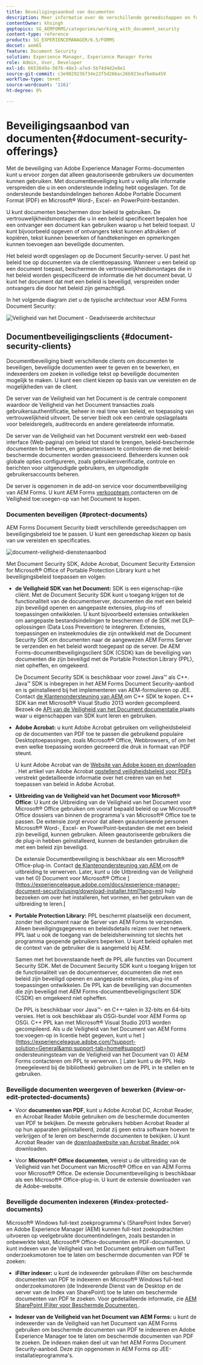 ```yaml
---
title: Beveiligingsaanbod van documenten
description: Meer informatie over de verschillende gereedschappen en functies van AEM Document Security.
contentOwner: khsingh
geptopics: SG_AEMFORMS/categories/working_with_document_security
content-type: reference
products: SG_EXPERIENCEMANAGER/6.5/FORMS
docset: aem65
feature: Document Security
solution: Experience Manager, Experience Manager Forms
role: Admin, User, Developer
exl-id: 6653649a-5076-48e3-a7ed-5b74d4d2e8e1
source-git-commit: c3e9029236734e22f5d266ac26b923eafbe0a459
workflow-type: tm+mt
source-wordcount: '1161'
ht-degree: 0%

---
```


# Beveiligingsaanbod van documenten{#document-security-offerings}

Met de beveiliging van Adobe Experience Manager Forms-documenten kunt u ervoor zorgen dat alleen geautoriseerde gebruikers uw documenten kunnen gebruiken. Met documentbeveiliging kunt u veilig alle informatie verspreiden die u in een ondersteunde indeling hebt opgeslagen. Tot de ondersteunde bestandsindelingen behoren Adobe Portable Document Format (PDF) en Microsoft® Word-, Excel- en PowerPoint-bestanden.

U kunt documenten beschermen door beleid te gebruiken. De vertrouwelijkheidsmontages die u in een beleid specificeert bepalen hoe een ontvanger een document kan gebruiken waarop u het beleid toepast. U kunt bijvoorbeeld opgeven of ontvangers tekst kunnen afdrukken of kopiëren, tekst kunnen bewerken of handtekeningen en opmerkingen kunnen toevoegen aan beveiligde documenten.

Het beleid wordt opgeslagen op de Document Security-server. U past het beleid toe op documenten via de clienttoepassing. Wanneer u een beleid op een document toepast, beschermen de vertrouwelijkheidsmontages die in het beleid worden gespecificeerd de informatie die het document bevat. U kunt het document dat met een beleid is beveiligd, verspreiden onder ontvangers die door het beleid zijn gemachtigd.

In het volgende diagram ziet u de typische architectuur voor AEM Forms Document Security:

![ Veiligheid van het Document - Geadviseerde architectuur ](do-not-localize/document_security_architecture.png)

## Documentbeveiligingsclients {#document-security-clients}

Documentbeveiliging biedt verschillende clients om documenten te beveiligen, beveiligde documenten weer te geven en te bewerken, en indexeerders om zoeken in volledige tekst op beveiligde documenten mogelijk te maken. U kunt een client kiezen op basis van uw vereisten en de mogelijkheden van de client.

De server van de Veiligheid van het Document is de centrale component waardoor de Veiligheid van het Document transacties zoals gebruikersauthentificatie, beheer in real time van beleid, en toepassing van vertrouwelijkheid uitvoert. De server biedt ook een centrale opslagplaats voor beleidsregels, auditrecords en andere gerelateerde informatie.

De server van de Veiligheid van het Document verstrekt een web-based interface (Web-pagina) om beleid tot stand te brengen, beleid-beschermde documenten te beheren, en gebeurtenissen te controleren die met beleid-beschermde documenten worden geassocieerd. Beheerders kunnen ook globale opties configureren, zoals gebruikersverificatie, controle en berichten voor uitgenodigde gebruikers, en uitgenodigde gebruikersaccounts beheren.

De server is opgenomen in de add-on service voor documentbeveiliging van AEM Forms. U kunt AEM Forms [ verkoopteam ](https://business.adobe.com/request-consultation/experience-cloud.html?s_osc=70114000002JNwKAAW&amp;s_iid=70114000002JHs3AAG) contacteren om de Veiligheid toe:voegen-op van het Document te kopen.

### Documenten beveiligen {#protect-documents}

AEM Forms Document Security biedt verschillende gereedschappen om beveiligingsbeleid toe te passen. U kunt een gereedschap kiezen op basis van uw vereisten en specificaties.

![ document-veiligheid-dienstenaanbod ](assets/document-security-offerings.png)

Met Document Security SDK, Adobe Acrobat, Document Security Extension for Microsoft® Office of Portable Protection Library kunt u het beveiligingsbeleid toepassen en volgen:

* **de Veiligheid SDK van het Document:** SDK is een eigenschap-rijke cliënt. Met de Document Security SDK kunt u toegang krijgen tot de functionaliteit van de documentserver, documenten die met een beleid zijn beveiligd openen en aangepaste extensies, plug-ins of toepassingen ontwikkelen. U kunt bijvoorbeeld extensies ontwikkelen om aangepaste bestandsindelingen te beschermen of de SDK met DLP-oplossingen (Data Loss Prevention) te integreren. Extensies, toepassingen en insteekmodules die zijn ontwikkeld met de Document Security SDK om documenten naar de aangewezen AEM Forms Server te verzenden en het beleid wordt toegepast op de server. De AEM Forms-documentbeveiligingsclient SDK (CSDK) kan de beveiliging van documenten die zijn beveiligd met de Portable Protection Library (PPL), niet opheffen, en omgekeerd.

  De Document Security SDK is beschikbaar voor zowel Java™ als C++. Java™ SDK is inbegrepen in het AEM Forms Document Security-aanbod en is geïnstalleerd bij het implementeren van AEM-formulieren op JEE. Contact [ de Klantenondersteuning van AEM ](https://experienceleague.adobe.com/?support-solution=General&amp;support-tab=home#support) om C++ SDK te kopen. C++ SDK kan met Microsoft® Visual Studio 2013 worden gecompileerd. Bezoek de [ API van de Veiligheid van het Document documentatie ](https://help.adobe.com/en_US/livecycle/11.0/Services/WS92d06802c76abadb76c48dfe12dbeb3e281-7ff0.2.html) plaats waar u eigenschappen van SDK kunt leren en gebruiken.

* **Adobe Acrobat:** u kunt Adobe Acrobat gebruiken om veiligheidsbeleid op de documenten van PDF toe te passen die gebruikend populaire Desktoptoepassingen, zoals Microsoft® Office, Webbrowsers, of om het even welke toepassing worden gecreeerd die druk in formaat van PDF steunt.

  U kunt Adobe Acrobat van de [ Website van Adobe kopen en downloaden ](https://www.adobe.com/acrobat/free-trial-download.html). Het artikel van Adobe Acrobat [ opstellend veiligheidsbeleid voor PDFs ](https://helpx.adobe.com/acrobat/using/setting-security-policies-pdfs.html) verstrekt gedetailleerde informatie over het creëren van en het toepassen van beleid in Adobe Acrobat.

* **Uitbreiding van de Veiligheid van het Document voor Microsoft® Office**: U kunt de Uitbreiding van de Veiligheid van het Document voor Microsoft® Office gebruiken om vooraf bepaald beleid op uw Microsoft® Office dossiers van binnen de programma&#39;s van Microsoft® Office toe te passen. De extensie zorgt ervoor dat alleen geautoriseerde personen Microsoft® Word-, Excel- en PowerPoint-bestanden die met een beleid zijn beveiligd, kunnen gebruiken. Alleen geautoriseerde gebruikers die de plug-in hebben geïnstalleerd, kunnen de bestanden gebruiken die met een beleid zijn beveiligd.

  De extensie Documentbeveiliging is beschikbaar als een Microsoft® Office-plug-in. Contact [ de Klantenondersteuning van AEM ](https://helpx.adobe.com/ca/marketing-cloud/contact-support.html) om de uitbreiding te verwerven. Later, kunt u {de Uitbreiding van de Veiligheid van het 0} Document voor Microsoft® Office ](https://experienceleague.adobe.com/docs/experience-manager-document-security/using/download-installer.html?lang=en) hulp bezoeken om over het installeren, het vormen, en het gebruiken van de uitbreiding te leren.[

* **Portable Protection Library:** PPL beschermt plaatselijk een document, zonder het document naar de Server van AEM Forms te verzenden. Alleen beveiligingsgegevens en beleidsdetails reizen over het netwerk. PPL laat u ook de toegang van de beleidsherwinning tot slechts het programma geopende gebruikers beperken. U kunt beleid ophalen met de context van de gebruiker die is aangemeld bij AEM.

  Samen met het bovenstaande heeft de PPL alle functies van Document Security SDK. Met de Document Security SDK kunt u toegang krijgen tot de functionaliteit van de documentserver, documenten die met een beleid zijn beveiligd openen en aangepaste extensies, plug-ins of toepassingen ontwikkelen. De PPL kan de beveiliging van documenten die zijn beveiligd met AEM Forms-documentbeveiligingsclient SDK (CSDK) en omgekeerd niet opheffen.

  De PPL is beschikbaar voor Java™- en C++-talen in 32-bits en 64-bits versies. Het is ook beschikbaar als OSGi-bundel voor AEM Forms op OSGi. C++ PPL kan met Microsoft® Visual Studio 2013 worden gecompileerd. Als u de Veiligheid van het Document van AEM Forms toe:voegen-op in licentie hebt gegeven, kunt u het ](https://experienceleague.adobe.com/?support-solution=General&amp;support-tab=home#support) ondersteuningsteam van de Veiligheid van het Document van 0} AEM Forms contacteren om PPL te verwerven. [ Later kunt u de PPL Help (meegeleverd bij de bibliotheek) gebruiken om de PPL in te stellen en te gebruiken.

### Beveiligde documenten weergeven of bewerken {#view-or-edit-protected-documents}

* Voor **documenten van PDF**, kunt u Adobe Acrobat DC, Acrobat Reader, en Acrobat Reader Mobile gebruiken om de beschermde documenten van PDF te bekijken. De meeste gebruikers hebben Acrobat Reader al op hun apparaten geïnstalleerd, zodat zij geen extra software hoeven te verkrijgen of te leren om beschermde documenten te bekijken. U kunt Acrobat Reader van de [ downloadwebsite van Acrobat Reader ](https://get.adobe.com/reader/) ook downloaden.

* Voor **Microsoft® Office documenten**, vereist u de uitbreiding van de Veiligheid van het Document van Microsoft® Office en van AEM Forms voor Microsoft® Office. De extensie Documentbeveiliging is beschikbaar als een Microsoft® Office-plug-in. U kunt de extensie downloaden van de Adobe-website.

### Beveiligde documenten indexeren {#index-protected-documents}

Microsoft® Windows full-text zoekprogramma&#39;s (SharePoint Index Server) en Adobe Experience Manager (AEM) kunnen full-text zoekopdrachten uitvoeren op veelgebruikte documentindelingen, zoals bestanden in onbewerkte tekst, Microsoft® Office-documenten en PDF-documenten. U kunt indexen van de Veiligheid van het Document gebruiken om fullText onderzoeksmotoren toe te laten om beschermde documenten van PDF te zoeken:

* **iFilter indexer:** u kunt de indexeerder gebruiken iFilter om beschermde documenten van PDF te indexeren en Microsoft® Windows full-text onderzoeksmotoren (de Indexerende Dienst van de Desktop en de server van de Index van SharePoint) toe te laten om beschermde documenten van PDF te zoeken. Voor gedetailleerde informatie, zie [ AEM SharePoint IFilter voor Beschermde Documenten ](assets/sharepoint-ifilter-doc-security.pdf).

* **Indexer van de Veiligheid van het Document van AEM Forms:** u kunt de indexeerder van de Veiligheid van het Document van AEM Forms gebruiken om beschermde documenten van PDF te indexeren en Adobe Experience Manager toe te laten om beschermde documenten van PDF te zoeken. De indexen maken deel uit van het AEM Forms Document Security-aanbod. Deze zijn opgenomen in AEM Forms op JEE-installatieprogramma&#39;s.

